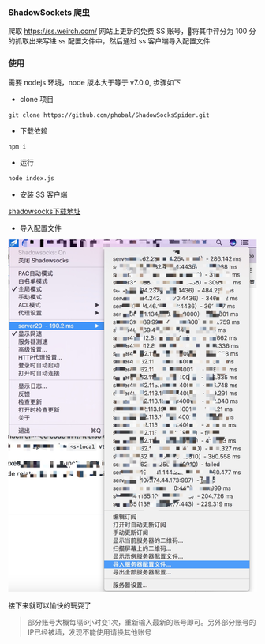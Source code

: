 ### ShadowSockets 爬虫

爬取 <https://ss.weirch.com/> 网站上更新的免费 SS 账号，将其中评分为 100 分的抓取出来写进 ss 配置文件中，然后通过 ss 客户端导入配置文件

### 使用

需要 nodejs 环境，node 版本大于等于 v7.0.0, 步骤如下

* clone 项目

``` git
git clone https://github.com/phobal/ShadowSocksSpider.git
```

* 下载依赖

``` bash
npm i
```

* 运行

``` bash
node index.js
```

* 安装 SS 客户端

[shadowsocks下载地址](https://github.com/shadowsocks/ShadowsocksX-NG)

* 导入配置文件

![](./1.jpg)

接下来就可以愉快的玩耍了

> 部分账号大概每隔6小时变1次，重新输入最新的账号即可。另外部分账号的IP已经被墙，发现不能使用请换其他账号